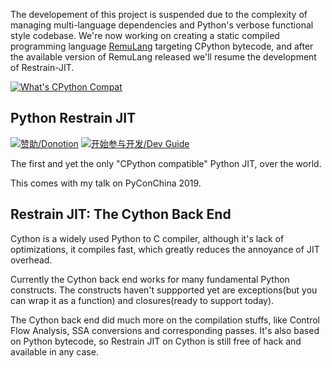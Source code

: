 
The developement of this project is suspended due to the complexity of managing multi-language dependencies and Python's verbose functional style codebase. We're now working on creating a static compiled programming language [RemuLang](https://github.com/RemuLang) targeting CPython bytecode, and after the available version of RemuLang released
we'll resume the development of Restrain-JIT.


[![What's CPython Compat](https://img.shields.io/badge/Hyping-What's&nbsp;"CPython&nbsp;Compatible"-Orange.svg?style=flat)](docs/What-is-CPython-Compatible.md)

## Python Restrain JIT

[![赞助/Donotion](https://img.shields.io/badge/Donation-赞助-Teal.svg?style=flat)](docs/DonationPrivacy.md)
[![开始参与开发/Dev Guide](https://img.shields.io/badge/Start&nbsp;Devel-开发参与指南-Purple.svg?style=flat)](docs/GetStarted.md)


The first and yet the only "CPython compatible" Python JIT, over the world.

This comes with my talk on PyConChina 2019.


## Restrain JIT: The Cython Back End

Cython is a widely used Python to C compiler, although it's lack of optimizations, it compiles fast,
which greatly reduces the annoyance of JIT overhead.

Currently the Cython back end works for many fundamental Python constructs. The constructs haven't suppported
yet are exceptions(but you can wrap it as a function) and closures(ready to support today).

The Cython back end did much more on the compilation stuffs, like Control Flow Analysis, SSA conversions and
corresponding passes. It's also based on Python bytecode, so Restrain JIT on Cython is still free of hack and
available in any case.
